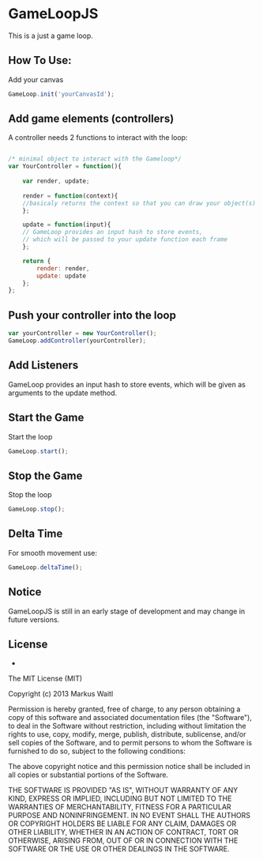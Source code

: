 GameLoopJS
==========

This is a just a game loop.

How To Use:
----------
Add your canvas
```javascript
GameLoop.init('yourCanvasId');
```
Add game elements (controllers)
-------------------------------
A controller needs 2 functions to interact with the loop:
```javascript

/* minimal object to interact with the Gameloop*/
var YourController = function(){
	
	var render, update;
	
	render = function(context){
	//basicaly returns the context so that you can draw your object(s)
	};

	update = function(input){
	// GameLoop provides an input hash to store events,
	// which will be passed to your update function each frame
 	};

	return {
	    render: render,
	    update: update
	};
};
```
Push your controller into the loop
------------------------------
```javascript
var yourController = new YourController();
GameLoop.addController(yourController);
```
Add Listeners
-------------
GameLoop provides an input hash to store events, which will be given as arguments to the update method.

Start the Game
--------------
Start the loop
```javascript
GameLoop.start();
```

Stop the Game
--------------
Stop the loop
```javascript
GameLoop.stop();
```

Delta Time
-------------
For smooth movement use:
```javascript
GameLoop.deltaTime();
```
Notice
------
GameLoopJS is still in an early stage of development and may change in future versions.

License
------
  -
The MIT License (MIT)

  Copyright (c) 2013 Markus Waitl

  Permission is hereby granted, free of charge, to any person obtaining a copy
  of this software and associated documentation files (the "Software"), to deal
  in the Software without restriction, including without limitation the rights
  to use, copy, modify, merge, publish, distribute, sublicense, and/or sell
  copies of the Software, and to permit persons to whom the Software is
  furnished to do so, subject to the following conditions:

  The above copyright notice and this permission notice shall be included in
  all copies or substantial portions of the Software.

  THE SOFTWARE IS PROVIDED "AS IS", WITHOUT WARRANTY OF ANY KIND, EXPRESS OR
  IMPLIED, INCLUDING BUT NOT LIMITED TO THE WARRANTIES OF MERCHANTABILITY,
  FITNESS FOR A PARTICULAR PURPOSE AND NONINFRINGEMENT. IN NO EVENT SHALL THE
  AUTHORS OR COPYRIGHT HOLDERS BE LIABLE FOR ANY CLAIM, DAMAGES OR OTHER
  LIABILITY, WHETHER IN AN ACTION OF CONTRACT, TORT OR OTHERWISE, ARISING FROM,
  OUT OF OR IN CONNECTION WITH THE SOFTWARE OR THE USE OR OTHER DEALINGS IN
  THE SOFTWARE.




